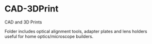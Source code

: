# CAD-3DPrint
CAD and 3D Prints 

Folder includes optical alignment tools, adapter plates and lens holders useful for home optics/microscope builders. 
